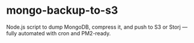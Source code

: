 # mongo-backup-to-s3
Node.js script to dump MongoDB, compress it, and push to S3 or Storj — fully automated with cron and PM2-ready.
